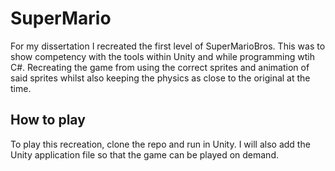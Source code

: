 # SuperMario
For my dissertation I recreated the first level of SuperMarioBros. This was to show competency with the tools within Unity and while programming wtih C#. Recreating the game from using the correct sprites and animation of said sprites whilst also keeping the physics as close to the original at the time.

## How to play
To play this recreation, clone the repo and run in Unity. I will also add the Unity application file so that the game can be played on demand.

